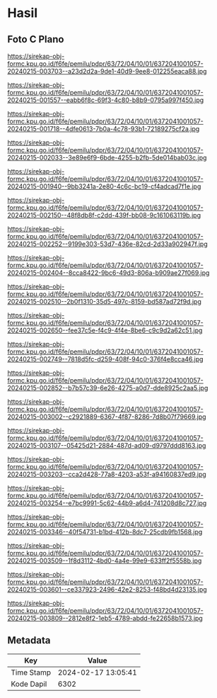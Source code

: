 # Hasil

## Foto C Plano

https://sirekap-obj-formc.kpu.go.id/f6fe/pemilu/pdpr/63/72/04/10/01/6372041001057-20240215-003703--a23d2d2a-9de1-40d9-9ee8-012255eaca88.jpg

https://sirekap-obj-formc.kpu.go.id/f6fe/pemilu/pdpr/63/72/04/10/01/6372041001057-20240215-001557--eabb6f8c-69f3-4c80-b8b9-0795a997f450.jpg

https://sirekap-obj-formc.kpu.go.id/f6fe/pemilu/pdpr/63/72/04/10/01/6372041001057-20240215-001718--4dfe0613-7b0a-4c78-93b1-72189275cf2a.jpg

https://sirekap-obj-formc.kpu.go.id/f6fe/pemilu/pdpr/63/72/04/10/01/6372041001057-20240215-002033--3e89e6f9-6bde-4255-b2fb-5de014bab03c.jpg

https://sirekap-obj-formc.kpu.go.id/f6fe/pemilu/pdpr/63/72/04/10/01/6372041001057-20240215-001940--9bb3241a-2e80-4c6c-bc19-cf4adcad7f1e.jpg

https://sirekap-obj-formc.kpu.go.id/f6fe/pemilu/pdpr/63/72/04/10/01/6372041001057-20240215-002150--48f8db8f-c2dd-439f-bb08-9c161063119b.jpg

https://sirekap-obj-formc.kpu.go.id/f6fe/pemilu/pdpr/63/72/04/10/01/6372041001057-20240215-002252--9199e303-53d7-436e-82cd-2d33a902947f.jpg

https://sirekap-obj-formc.kpu.go.id/f6fe/pemilu/pdpr/63/72/04/10/01/6372041001057-20240215-002404--8cca8422-9bc6-49d3-806a-b909ae27f069.jpg

https://sirekap-obj-formc.kpu.go.id/f6fe/pemilu/pdpr/63/72/04/10/01/6372041001057-20240215-002510--2b0f1310-35d5-497c-8159-bd587ad72f9d.jpg

https://sirekap-obj-formc.kpu.go.id/f6fe/pemilu/pdpr/63/72/04/10/01/6372041001057-20240215-002650--fee37c5e-f4c9-4f4e-8be6-c9c9d2a62c51.jpg

https://sirekap-obj-formc.kpu.go.id/f6fe/pemilu/pdpr/63/72/04/10/01/6372041001057-20240215-002749--7818d5fc-d259-408f-94c0-376f4e8cca46.jpg

https://sirekap-obj-formc.kpu.go.id/f6fe/pemilu/pdpr/63/72/04/10/01/6372041001057-20240215-002852--b7b57c39-6e26-4275-a0d7-dde8925c2aa5.jpg

https://sirekap-obj-formc.kpu.go.id/f6fe/pemilu/pdpr/63/72/04/10/01/6372041001057-20240215-003002--c2921889-6367-4f87-8286-7d8b07f79669.jpg

https://sirekap-obj-formc.kpu.go.id/f6fe/pemilu/pdpr/63/72/04/10/01/6372041001057-20240215-003107--05425d21-2884-487d-ad09-d9797ddd8163.jpg

https://sirekap-obj-formc.kpu.go.id/f6fe/pemilu/pdpr/63/72/04/10/01/6372041001057-20240215-003203--cca2d428-77a8-4203-a53f-a94160837ed9.jpg

https://sirekap-obj-formc.kpu.go.id/f6fe/pemilu/pdpr/63/72/04/10/01/6372041001057-20240215-003254--e7bc9991-5c62-44b9-a6d4-741208d8c727.jpg

https://sirekap-obj-formc.kpu.go.id/f6fe/pemilu/pdpr/63/72/04/10/01/6372041001057-20240215-003346--40f54731-b1bd-412b-8dc7-25cdb9fb1568.jpg

https://sirekap-obj-formc.kpu.go.id/f6fe/pemilu/pdpr/63/72/04/10/01/6372041001057-20240215-003509--1f8d3112-4bd0-4a4e-99e9-633ff2f5558b.jpg

https://sirekap-obj-formc.kpu.go.id/f6fe/pemilu/pdpr/63/72/04/10/01/6372041001057-20240215-003601--ce337923-2496-42e2-8253-f48bd4d23135.jpg

https://sirekap-obj-formc.kpu.go.id/f6fe/pemilu/pdpr/63/72/04/10/01/6372041001057-20240215-003809--2812e8f2-1eb5-4789-abdd-fe22658b1573.jpg


## Metadata

| Key        | Value               |
| ---------- | ------------------- |
| Time Stamp | 2024-02-17 13:05:41 |
| Kode Dapil | 6302                |



